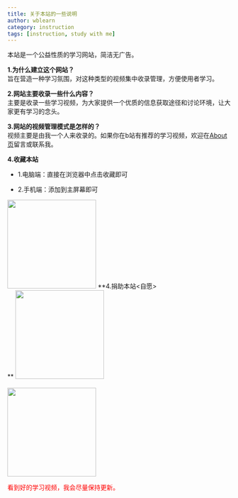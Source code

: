 ```yaml
---
title: 关于本站的一些说明
author: wblearn
category: instruction
tags: [instruction, study with me]
---
```

本站是一个公益性质的学习网站，简洁无广告。

**1.为什么建立这个网站？<br/>**
旨在营造一种学习氛围，对这种类型的视频集中收录管理，方便使用者学习。

**2.网站主要收录一些什么内容？<br/>**
主要是收录一些学习视频，为大家提供一个优质的信息获取途径和讨论环境，让大家更有学习的念头。

**3.网站的视频管理模式是怎样的？<br/>**
视频主要是由我一个人来收录的。如果你在b站有推荐的学习视频，欢迎在[About页](https://wblearn.github.io/study-video/about/)留言或联系我。

**4.收藏本站<br/>**
- 1.电脑端：直接在浏览器中点击收藏即可

- 2.手机端：添加到主屏幕即可
<img src="/study-video/assets/img/sj1.png" width="200">
**4.捐助本站<自愿><br/>**
<img src="/study-video/assets/img/wechat_pay.png" width="200"></br></br>
<img src="/study-video/assets/img/ali_pay.png" width="200">

<font color="red">看到好的学习视频，我会尽量保持更新。<font/>